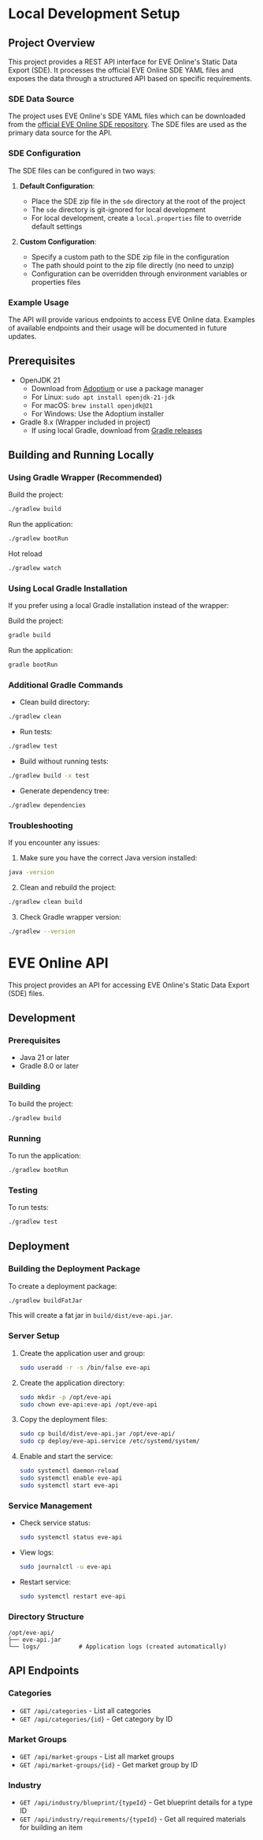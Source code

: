 # Local Development Setup

## Project Overview

This project provides a REST API interface for EVE Online's Static Data Export (SDE). It processes the official EVE Online SDE YAML files and exposes the data through a structured API based on specific requirements.

### SDE Data Source

The project uses EVE Online's SDE YAML files which can be downloaded from the [official EVE Online SDE repository](https://developers.eveonline.com/docs/services/sde/). The SDE files are used as the primary data source for the API.

### SDE Configuration

The SDE files can be configured in two ways:

1. **Default Configuration**:
   - Place the SDE zip file in the `sde` directory at the root of the project
   - The `sde` directory is git-ignored for local development
   - For local development, create a `local.properties` file to override default settings

2. **Custom Configuration**:
   - Specify a custom path to the SDE zip file in the configuration
   - The path should point to the zip file directly (no need to unzip)
   - Configuration can be overridden through environment variables or properties files

### Example Usage

The API will provide various endpoints to access EVE Online data. Examples of available endpoints and their usage will be documented in future updates.

## Prerequisites

- OpenJDK 21
  - Download from [Adoptium](https://adoptium.net/) or use a package manager
  - For Linux: `sudo apt install openjdk-21-jdk`
  - For macOS: `brew install openjdk@21`
  - For Windows: Use the Adoptium installer
- Gradle 8.x (Wrapper included in project)
  - If using local Gradle, download from [Gradle releases](https://gradle.org/releases/)

## Building and Running Locally

### Using Gradle Wrapper (Recommended)

Build the project:

```bash
./gradlew build
```

Run the application:

```bash
./gradlew bootRun
```

Hot reload
```bash
./gradlew watch
```

### Using Local Gradle Installation

If you prefer using a local Gradle installation instead of the wrapper:

Build the project:
```bash
gradle build
```

Run the application:
```bash
gradle bootRun
```

### Additional Gradle Commands

- Clean build directory:
```bash
./gradlew clean
```

- Run tests:
```bash
./gradlew test
```

- Build without running tests:
```bash
./gradlew build -x test
```

- Generate dependency tree:
```bash
./gradlew dependencies
```

### Troubleshooting

If you encounter any issues:

1. Make sure you have the correct Java version installed:
```bash
java -version
```

2. Clean and rebuild the project:
```bash
./gradlew clean build
```

3. Check Gradle wrapper version:
```bash
./gradlew --version
```

# EVE Online API

This project provides an API for accessing EVE Online's Static Data Export (SDE) files.

## Development

### Prerequisites

- Java 21 or later
- Gradle 8.0 or later

### Building

To build the project:

```bash
./gradlew build
```

### Running

To run the application:

```bash
./gradlew bootRun
```

### Testing

To run tests:

```bash
./gradlew test
```

## Deployment

### Building the Deployment Package

To create a deployment package:

```bash
./gradlew buildFatJar
```

This will create a fat jar in `build/dist/eve-api.jar`.

### Server Setup

1. Create the application user and group:
   ```bash
   sudo useradd -r -s /bin/false eve-api
   ```

2. Create the application directory:
   ```bash
   sudo mkdir -p /opt/eve-api
   sudo chown eve-api:eve-api /opt/eve-api
   ```

3. Copy the deployment files:
   ```bash
   sudo cp build/dist/eve-api.jar /opt/eve-api/
   sudo cp deploy/eve-api.service /etc/systemd/system/
   ```

4. Enable and start the service:
   ```bash
   sudo systemctl daemon-reload
   sudo systemctl enable eve-api
   sudo systemctl start eve-api
   ```

### Service Management

- Check service status:
  ```bash
  sudo systemctl status eve-api
  ```

- View logs:
  ```bash
  sudo journalctl -u eve-api
  ```

- Restart service:
  ```bash
  sudo systemctl restart eve-api
  ```

### Directory Structure

```
/opt/eve-api/
├── eve-api.jar
└── logs/           # Application logs (created automatically)
```

## API Endpoints

### Categories

- `GET /api/categories` - List all categories
- `GET /api/categories/{id}` - Get category by ID

### Market Groups

- `GET /api/market-groups` - List all market groups
- `GET /api/market-groups/{id}` - Get market group by ID

### Industry

- `GET /api/industry/blueprint/{typeId}` - Get blueprint details for a type ID
- `GET /api/industry/requirements/{typeId}` - Get all required materials for building an item








